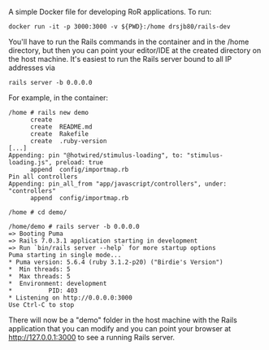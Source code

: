 A simple Docker file for developing RoR applications. To run:

    docker run -it -p 3000:3000 -v ${PWD}:/home drsjb80/rails-dev

You'll have to run the Rails commands in the container and in the /home
directory, but then you can point your editor/IDE at the created directory
on the host machine. It's easiest to run the Rails server bound to all IP
addresses via

    rails server -b 0.0.0.0

For example, in the container:

    /home # rails new demo
          create
          create  README.md
          create  Rakefile
          create  .ruby-version
    [...]
    Appending: pin "@hotwired/stimulus-loading", to: "stimulus-loading.js", preload: true
          append  config/importmap.rb
    Pin all controllers
    Appending: pin_all_from "app/javascript/controllers", under: "controllers"
          append  config/importmap.rb

    /home # cd demo/

    /home/demo # rails server -b 0.0.0.0
    => Booting Puma
    => Rails 7.0.3.1 application starting in development
    => Run `bin/rails server --help` for more startup options
    Puma starting in single mode...
    * Puma version: 5.6.4 (ruby 3.1.2-p20) ("Birdie's Version")
    *  Min threads: 5
    *  Max threads: 5
    *  Environment: development
    *          PID: 403
    * Listening on http://0.0.0.0:3000
    Use Ctrl-C to stop

There will now be a "demo" folder in the host machine with the Rails
application that you can modify and you can point your browser at
http://127.0.0.1:3000 to see a running Rails server.
